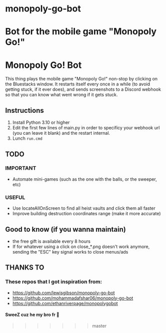 # monopoly-go-bot
Bot for the mobile game "Monopoly Go!"
=======
# Monopoly Go! Bot

This thing plays the mobile game "Monopoly Go!" non-stop by clicking on the Bluestacks window. It restarts itself every once in a while (to avoid getting stuck, if it ever does), and sends screenshots to a Discord webhook so that you can know what went wrong if it gets stuck.

## Instructions

1) Install Python 3.10 or higher
2) Edit the first few lines of main.py in order to specificy your webhook url (you can leave it blank) and the restart internal.
3) Lunch `run.cmd`

## TODO

### IMPORTANT
- Automate mini-games (such as the one with the balls, or the sweeper, etc)

### USEFUL
- Use locateAllOnScreen to find all heist vaults and click them all faster
- Improve building destruction coordinates range (make it more accurate)


## Good to know (if you wanna maintain) 

- the free gift is available every 8 hours
- If for whatever using a click on close_*.png doesn't work anymore, sending the "ESC" key signal works to close menus/ads

## THANKS TO

### These repos that I got inspiration from:
- https://github.com/lewisgibson/monopoly-go-bot
- https://github.com/mohammadafshar06/monopoly-go-bot
- https://github.com/ethanriverpage/monopolygobot

#### SweeZ cuz he my bro fr 🥺
>>>>>>> master
